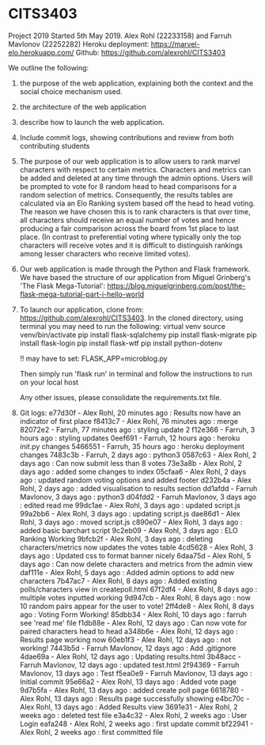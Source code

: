 # CITS3403
Project 2019
Started 5th May 2019. Alex Rohl (22233158) and Farruh Mavlonov (22252282)
Heroku deployment: https://marvel-elo.herokuapp.com/
Github: https://github.com/alexrohl/CITS3403

We outline the following:
1) the purpose of the web application, explaining both the context and the social choice mechanism used.
2) the architecture of the web application
3) describe how to launch the web application.
4) Include commit logs, showing contributions and review from both contributing students

1) The purpose of our web application is to allow users to rank marvel characters with respect to certain metrics. Characters and metrics can be added and deleted at any time through the admin options. Users will be prompted to vote for 8 random head to head comparisons for a random selection of metrics. Consequently, the results tables are calculated via an Elo Ranking system based off the head to head voting. The reason we have chosen this is to rank characters is that over time, all characters should receive an equal number of votes and hence producing a fair comparison across the board from 1st place to last place. (In contrast to preferential voting where typically only the top characters will receive votes and it is difficult to distinguish rankings among lesser characters who receive limited votes).

2) Our web application is made through the Python and Flask framework. We have based the structure of our application from Miguel Grinberg's 'The Flask Mega-Tutorial': https://blog.miguelgrinberg.com/post/the-flask-mega-tutorial-part-i-hello-world

3) To launch our application, clone from: https://github.com/alexrohl/CITS3403.
   In the cloned directory, using terminal you may need to run the following:
    virtual venv
    source venv/bin/activate
    pip install flask-sqlalchemy
    pip install flask-migrate
    pip install flask-login
    pip install flask-wtf
    pip install python-dotenv

    !! may have to set: FLASK_APP=microblog.py

    Then simply run 'flask run' in terminal and follow the instructions to run on your local host

    Any other issues, please consolidate the requirements.txt file.

4) Git logs:
e77d30f - Alex Rohl, 20 minutes ago : Results now have an indicator of first place
f8413c7 - Alex Rohl, 76 minutes ago : merge
82072e2 - Farruh, 77 minutes ago : styling update 2
f12e366 - Farruh, 3 hours ago : styling updates
0eef691 - Farruh, 12 hours ago : heroku _init_.py changes
5466551 - Farruh, 35 hours ago : heroku deployment changes
7483c3b - Farruh, 2 days ago : python3
0587c63 - Alex Rohl, 2 days ago : Can now submit less than 8 votes
73e3a8b - Alex Rohl, 2 days ago : added some changes to index
05cfaa6 - Alex Rohl, 2 days ago : updated random voting options and added footer
d232b4a - Alex Rohl, 2 days ago : added visualisation to results section
dd1afdd - Farruh Mavlonov, 3 days ago : python3
d04fdd2 - Farruh Mavlonov, 3 days ago : edited read me
99dc1ae - Alex Rohl, 3 days ago : updated script.js
99a2bb6 - Alex Rohl, 3 days ago : updating script.js
dae86d1 - Alex Rohl, 3 days ago : moved script.js
c890e07 - Alex Rohl, 3 days ago : added basic barchart script
9c2eb09 - Alex Rohl, 3 days ago : ELO Ranking Working
9bfcb2f - Alex Rohl, 3 days ago : deleting characters/metrics now updates the votes table
4cd5628 - Alex Rohl, 3 days ago : Updated css to format banner nicely
6daa75d - Alex Rohl, 5 days ago : Can now delete characters and metrics from the admin view
daf111e - Alex Rohl, 5 days ago : Added admin options to add new characters
7b47ac7 - Alex Rohl, 8 days ago : Added existing polls/characters view in createpoll.html
67f2df4 - Alex Rohl, 8 days ago : multiple votes inputted working
9d947cb - Alex Rohl, 8 days ago : now 10 random pairs appear for the user to vote!
2ff4de8 - Alex Rohl, 8 days ago : Voting Form Working!
85dbb34 - Alex Rohl, 10 days ago : farruh see 'read me' file
f1db88e - Alex Rohl, 12 days ago : Can now vote for paired characters head to head
a348b6e - Alex Rohl, 12 days ago : Results page working now
60eb1f3 - Alex Rohl, 12 days ago : not working!
7443b5d - Farruh Mavlonov, 12 days ago : Add .gitignore
4dae69a - Alex Rohl, 12 days ago : Updating results.html
3b48acc - Farruh Mavlonov, 12 days ago : updated test.html
2f94369 - Farruh Mavlonov, 13 days ago : Test
f5ea0e9 - Farruh Mavlonov, 13 days ago : Initial commit
95e66a2 - Alex Rohl, 13 days ago : Added vote page
9d7b5fa - Alex Rohl, 13 days ago : added create poll page
6618780 - Alex Rohl, 13 days ago : Results page successfully showing
e4bc70c - Alex Rohl, 13 days ago : Added Results view
3691e31 - Alex Rohl, 2 weeks ago : deleted test file
e3a4c32 - Alex Rohl, 2 weeks ago : User Login
eafa248 - Alex Rohl, 2 weeks ago : first update commit
bf22941 - Alex Rohl, 2 weeks ago : first committed file
